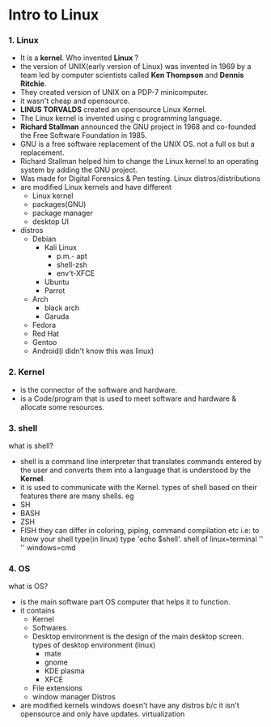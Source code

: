 # Intro to Linux
### 1. Linux
- It is a **kernel**.
Who invented **Linux** ?
- the version of UNIX(early version of Linux) was invented in 1969 by a team led by computer scientists called **Ken Thompson** and **Dennis Ritchie**.
- They created version of UNIX on a PDP-7 minicomputer.
- it wasn't cheap and opensource.
- **LINUS TORVALDS** created an opensource Linux Kernel.
-  The Linux kernel is invented using c programming language.
- **Richard Stallman** announced the GNU project in 1968 and co-founded the Free Software Foundation in 1985. 
- GNU is a free software replacement of the UNIX OS. not a full os but a replacement. 
- Richard Stallman helped him to change the Linux kernel to an operating system by adding the GNU project.
- Was made for Digital Forensics & Pen testing.
Linux distros/distributions
- are modified Linux kernels and have different
	- Linux kernel
	- packages(GNU)
	- package manager
	- desktop UI
- distros
	- Debian
		- Kali Linux
			- p.m.- apt
			- shell-zsh
			- env't-XFCE
		- Ubuntu
		- Parrot
	- Arch
		- black arch
		- Garuda
	- Fedora
	- Red Hat
	- Gentoo
	- Android(i didn't know this was linux)
### 2. Kernel
- is the connector of the software and hardware.
- is a Code/program that is used to meet software and hardware & allocate some resources.
### 3. shell
what is shell?
- shell is a command line interpreter that translates commands entered by the user and converts them into  a language that is understood by the **Kernel**.
- it is used to communicate with the Kernel.
types of shell
based on their features there are many shells. eg
- SH
- BASH
- ZSH
- FISH
they can differ in coloring, piping, command compilation etc
i.e: to know your shell type(in linux) type 'echo $shell'.
shell of linux=terminal
''        '' windows=cmd
### 4. OS
what is OS?
- is the main software part OS computer that helps it to function.
- it contains 
	- Kernel
	- Softwares
	- Desktop environment
		is the design of the main desktop screen.
		types of desktop environment (linux)
		- mate
		- gnome
		- KDE plasma
		- XFCE
	- File extensions
	- window manager
Distros
- are modified kernels
windows doesn't have any distros b/c it isn't opensource and only have updates.
virtualization 


